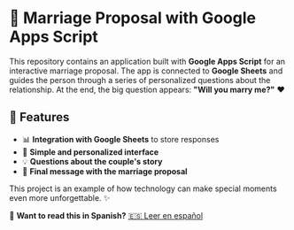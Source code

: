 # 💍 Marriage Proposal with Google Apps Script  

This repository contains an application built with **Google Apps Script** for an interactive marriage proposal. The app is connected to **Google Sheets** and guides the person through a series of personalized questions about the relationship. At the end, the big question appears: **"Will you marry me?"** ❤️  

## 📌 Features  
- 📊 **Integration with Google Sheets** to store responses  
- 🎨 **Simple and personalized interface**  
- 💡 **Questions about the couple's story**  
- 🎉 **Final message with the marriage proposal**  

This project is an example of how technology can make special moments even more unforgettable. ✨  

🚀 **Want to read this in Spanish?** [🇪🇸 Leer en español](README.md)  

